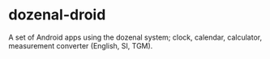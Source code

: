 dozenal-droid
=============

A set of Android apps using the dozenal system; clock, calendar, calculator, measurement converter (English, SI, TGM).
